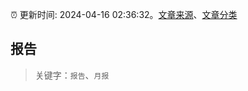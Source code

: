 :alarm_clock: 更新时间: 2024-04-16 02:36:32。[文章来源](/README.md)、[文章分类](/TAGS.md)

## 报告


> 关键字：`报告`、`月报`



